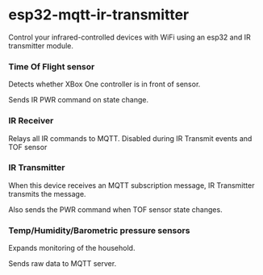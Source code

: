 # esp32-mqtt-ir-transmitter
Control your infrared-controlled devices with WiFi using an esp32 and IR transmitter module.

### Time Of Flight sensor
  Detects whether XBox One controller is in front of sensor.
  
  Sends IR PWR command on state change.
  
### IR Receiver
  Relays all IR commands to MQTT.
  Disabled during IR Transmit events and TOF sensor

### IR Transmitter
  When this device receives an MQTT subscription message, IR Transmitter transmits the message.
  
  Also sends the PWR command when TOF sensor state changes.

### Temp/Humidity/Barometric pressure sensors
  Expands monitoring of the household.
  
  Sends raw data to MQTT server.
